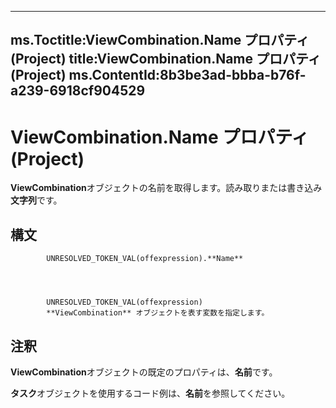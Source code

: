 

---
ms.Toctitle:ViewCombination.Name プロパティ (Project)
title:ViewCombination.Name プロパティ (Project)
ms.ContentId:8b3be3ad-bbba-b76f-a239-6918cf904529
---
# ViewCombination.Name プロパティ (Project)




**ViewCombination**オブジェクトの名前を取得します。読み取りまたは書き込み**文字列**です。

## 構文

            UNRESOLVED_TOKEN_VAL(offexpression).**Name**




            UNRESOLVED_TOKEN_VAL(offexpression)
            **ViewCombination** オブジェクトを表す変数を指定します。



## 注釈
**ViewCombination**オブジェクトの既定のプロパティは、**名前**です。



**タスク**オブジェクトを使用するコード例は、**名前**を参照してください。




